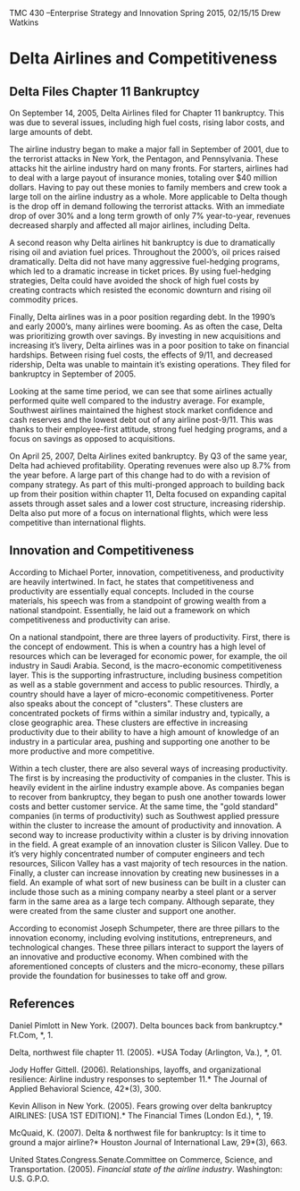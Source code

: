 TMC 430 –Enterprise Strategy and Innovation
Spring 2015, 02/15/15
Drew Watkins

# Delta Airlines and Competitiveness
## Delta Files Chapter 11 Bankruptcy
On September 14, 2005, Delta Airlines filed for Chapter 11 bankruptcy. This was due to several issues, including high fuel costs, rising labor costs, and large amounts of debt.

The airline industry began to make a major fall in September of 2001, due to the terrorist attacks in New York, the Pentagon, and Pennsylvania. These attacks hit the airline industry hard on many fronts. For starters, airlines had to deal with a large payout of insurance monies, totaling over $40 million dollars. Having to pay out these monies to family members and crew took a large toll on the airline industry as a whole. More applicable to Delta though is the drop off in demand following the terrorist attacks. With an immediate drop of over 30% and a long term growth of only 7% year-to-year, revenues decreased sharply and affected all major airlines, including Delta.

A second reason why Delta airlines hit bankruptcy is due to dramatically rising oil and aviation fuel prices. Throughout the 2000’s, oil prices raised dramatically. Delta did not have many aggressive fuel-hedging programs, which led to a dramatic increase in ticket prices. By using fuel-hedging strategies, Delta could have avoided the shock of high fuel costs by creating contracts which resisted the economic downturn and rising oil commodity prices.

Finally, Delta airlines was in a poor position regarding debt. In the 1990’s and early 2000’s, many airlines were booming. As as often the case, Delta was prioritizing growth over savings. By investing in new acquisitions and increasing it’s livery, Delta airlines was in a poor position to take on financial hardships. Between rising fuel costs, the effects of 9/11, and decreased ridership, Delta was unable to maintain it’s existing operations. They filed for bankruptcy in September of 2005.

Looking at the same time period, we can see that some airlines actually performed quite well compared to the industry average. For example, Southwest airlines maintained the highest stock market confidence and cash reserves and the lowest debt out of any airline post-9/11. This was thanks to their employee-first attitude, strong fuel hedging programs, and a focus on savings as opposed to acquisitions.

On April 25, 2007, Delta Airlines exited bankruptcy. By Q3 of the same year, Delta had achieved profitability. Operating revenues were also up 8.7% from the year before. A large part of this change had to do with a revision of company strategy. As part of this multi-pronged approach to building back up from their position within chapter 11, Delta focused on expanding capital assets through asset sales and a lower cost structure, increasing ridership. Delta also put more of a focus on international flights, which were less competitive than international flights.

## Innovation and Competitiveness
According to Michael Porter, innovation, competitiveness, and productivity are heavily intertwined. In fact, he states that competitiveness and productivity are essentially equal concepts. Included in the course materials, his speech was from a standpoint of growing wealth from a national standpoint. Essentially, he laid out a framework on which competitiveness and productivity can arise.

On a national standpoint, there are three layers of productivity. First, there is the concept of endowment. This is when a country has a high level of resources which can be leveraged for economic power, for example, the oil industry in Saudi Arabia. Second, is the macro-economic competitiveness layer. This is the supporting infrastructure, including business competition as well as a stable government and access to public resources. Thirdly, a country should have a layer of micro-economic competitiveness. Porter also speaks about the concept of "clusters". These clusters are concentrated pockets of firms within a similar industry and, typically, a close geographic area. These clusters are effective in increasing productivity due to their ability to have a high amount of knowledge of an industry in a particular area, pushing and supporting one another to be more productive and more competitive.

Within a tech cluster, there are also several ways of increasing productivity. The first is by increasing the productivity of companies in the cluster. This is heavily evident in the airline industry example above. As companies began to recover from bankruptcy, they began to push one another towards lower costs and better customer service. At the same time, the "gold standard" companies (in terms of productivity) such as Southwest applied pressure within the cluster to increase the amount of productivity and innovation. A second way to increase productivity within a cluster is by driving innovation in the field. A great example of an innovation cluster is Silicon Valley. Due to it’s very highly concentrated number of computer engineers and tech resources, Silicon Valley has a vast majority of tech resources in the nation. Finally, a cluster can increase innovation by creating new businesses in a field. An example of what sort of new business can be built in a cluster can include those such as a mining company nearby a steel plant or a server farm in the same area as a large tech company. Although separate, they were created from the same cluster and support one another.

According to economist Joseph Schumpeter, there are three pillars to the innovation economy, including evolving institutions, entrepreneurs, and technological changes. These three pillars interact to support the layers of an innovative and productive economy. When combined with the aforementioned concepts of clusters and the micro-economy, these pillars provide the foundation for businesses to take off and grow.

## References

Daniel Pimlott in New York. (2007). Delta bounces back from bankruptcy.* Ft.Com, *, 1.

Delta, northwest file chapter 11. (2005). *USA Today (Arlington, Va.), *, 01.

Jody Hoffer Gittell. (2006). Relationships, layoffs, and organizational resilience: Airline industry responses to september 11.* The Journal of Applied Behavioral Science, 42*(3), 300.

Kevin Allison in New York. (2005). Fears growing over delta bankruptcy AIRLINES: [USA 1ST EDITION].* The Financial Times (London Ed.), *, 19.

McQuaid, K. (2007). Delta & northwest file for bankruptcy: Is it time to ground a major airline?* Houston Journal of International Law, 29*(3), 663.

United States.Congress.Senate.Committee on Commerce, Science, and Transportation. (2005). *Financial state of the airline industry*. Washington: U.S. G.P.O.
